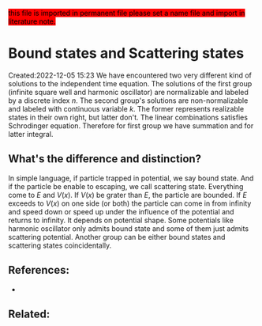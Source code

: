 <mark style="background: #FF0000;">this file is imported in permanent file please set a name file and import in literature note.</mark>
# Bound states and Scattering states
Created:2022-12-05 15:23
We have encountered two very different kind of solutions to the independent time equation. The solutions of the first group (infinite square well and harmonic oscillator) are normalizable and labeled by a discrete index $n$. The second group's solutions are non-normalizable and labeled with continuous variable $k$. 
The former represents realizable states in their own right, but latter don't. The linear combinations satisfies Schrodinger equation. Therefore for first group we have summation and for latter integral.

## What's the difference and distinction?
In simple language, if particle trapped in potential, we say bound state. And if the particle be enable to escaping, we call scattering state. 
Everything come to $E$ and $V(x)$. If $V(x)$ be grater than $E$, the particle are bounded. If $E$ exceeds to $V(x)$ on one side (or both) the particle can come in from infinity and speed down or speed up under the influence of the potential and returns to infinity. It depends on potential shape.
Some potentials like harmonic oscillator only admits bound state and some of them just admits scattering potential. Another group can be either bound states and scattering states coincidentally. 


## References:
- 
## Related:

